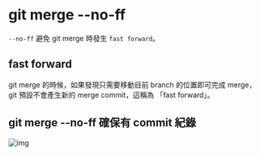 # git merge --no-ff

`--no-ff` 避免 git merge 時發生 `fast forward`。

## fast forward

git merge 的時候，如果發現只需要移動目前 branch 的位置即可完成 merge，git 預設不會產生新的 merge commit，這稱為 「fast forward」。

## git merge --no-ff 確保有 commit 紀錄

![img](https://cdn-images-1.medium.com/max/880/1*SjSWhbwhPqFUTlPL8IV2mg.png)